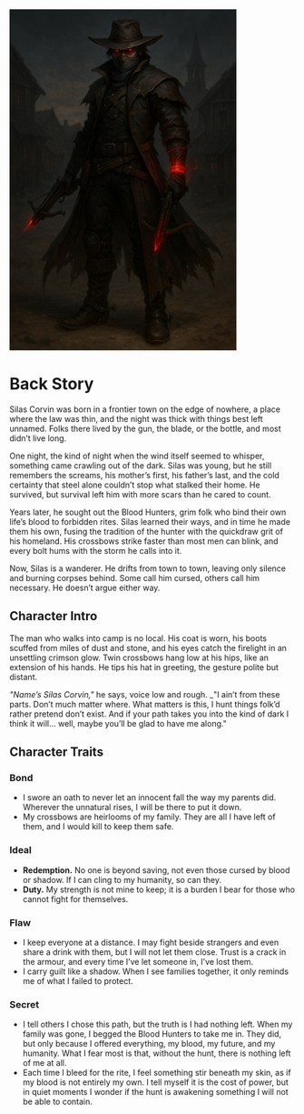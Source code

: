 <link rel="stylesheet" href="assets/custom.css">

<img src="assets/Silas.png" alt="Silas Corvin" width="400" height="600">

# Back Story

Silas Corvin was born in a frontier town on the edge of nowhere, a place where the law was thin, and the night was thick with things best left unnamed. Folks there lived by the gun, the blade, or the bottle, and most didn’t live long.

One night, the kind of night when the wind itself seemed to whisper, something came crawling out of the dark. Silas was young, but he still remembers the screams, his mother’s first, his father’s last, and the cold certainty that steel alone couldn’t stop what stalked their home. He survived, but survival left him with more scars than he cared to count.

Years later, he sought out the Blood Hunters, grim folk who bind their own life’s blood to forbidden rites. Silas learned their ways, and in time he made them his own, fusing the tradition of the hunter with the quickdraw grit of his homeland. His crossbows strike faster than most men can blink, and every bolt hums with the storm he calls into it.

Now, Silas is a wanderer. He drifts from town to town, leaving only silence and burning corpses behind. Some call him cursed, others call him necessary. He doesn’t argue either way.

## Character Intro

The man who walks into camp is no local. His coat is worn, his boots scuffed from miles of dust and stone, and his eyes catch the firelight in an unsettling crimson glow. Twin crossbows hang low at his hips, like an extension of his hands. He tips his hat in greeting, the gesture polite but distant.

_"Name’s Silas Corvin,"_ he says, voice low and rough. _"I ain’t from these parts. Don’t much matter where. What matters is this, I hunt things folk’d rather pretend don’t exist. And if your path takes you into the kind of dark I think it will… well, maybe you’ll be glad to have me along."

## Character Traits

### Bond
- I swore an oath to never let an innocent fall the way my parents did. Wherever the unnatural rises, I will be there to put it down.
- My crossbows are heirlooms of my family. They are all I have left of them, and I would kill to keep them safe.

### Ideal

- **Redemption.** No one is beyond saving, not even those cursed by blood or shadow. If I can cling to my humanity, so can they.
- **Duty.** My strength is not mine to keep; it is a burden I bear for those who cannot fight for themselves.

### Flaw

- I keep everyone at a distance. I may fight beside strangers and even share a drink with them, but I will not let them close. Trust is a crack in the armour, and every time I’ve let someone in, I’ve lost them.
- I carry guilt like a shadow. When I see families together, it only reminds me of what I failed to protect.

### Secret

- I tell others I chose this path, but the truth is I had nothing left. When my family was gone, I begged the Blood Hunters to take me in. They did, but only because I offered everything, my blood, my future, and my humanity. What I fear most is that, without the hunt, there is nothing left of me at all.
- Each time I bleed for the rite, I feel something stir beneath my skin, as if my blood is not entirely my own. I tell myself it is the cost of power, but in quiet moments I wonder if the hunt is awakening something I will not be able to contain.